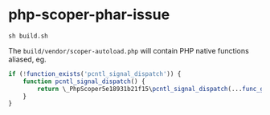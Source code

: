 # php-scoper-phar-issue

`sh build.sh`

The `build/vendor/scoper-autoload.php` will contain PHP native functions aliased, eg.

```php
if (!function_exists('pcntl_signal_dispatch')) {
    function pcntl_signal_dispatch() {
        return \_PhpScoper5e18931b21f15\pcntl_signal_dispatch(...func_get_args());
    }
}
```